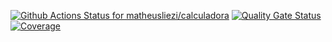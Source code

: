 [![Github Actions Status for matheusliezi/calculadora](https://github.com/matheusliezi/calculadora/workflows/javaciwithmaven/badge.svg)](https://github.com/matheusliezi/calculadora/actions)
[![Quality Gate Status](https://sonarcloud.io/api/project_badges/measure?project=MatheusLiezi_calculadora&metric=alert_status)](https://sonarcloud.io/summary/new_code?id=MatheusLiezi_calculadora)
[![Coverage](https://sonarcloud.io/api/project_badges/measure?project=matheusliezi_calculadora&metric=coverage)](https://sonarcloud.io/component_measures?id=matheusliezi_alculadora&metric=coverage)
